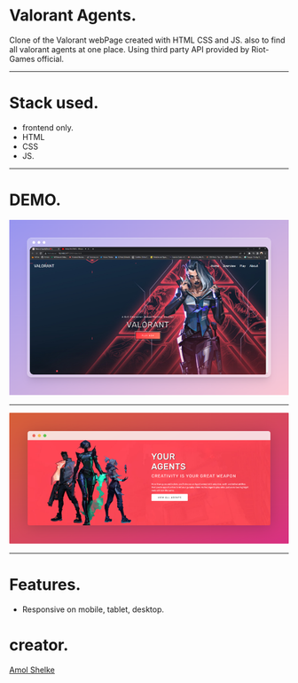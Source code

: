 # Valorant Agents.

Clone of the Valorant webPage created with HTML CSS and JS. also to find all valorant agents at one place. Using third party API provided by Riot-Games official.

<hr>

# Stack used.

- frontend only.
- HTML
- CSS
- JS.

<hr>

# DEMO.

<img src="/assets/preview.png">

<hr>

<img src="/assets/PreviewAgents.png">

<hr>

# Features.

- Responsive on mobile, tablet, desktop.

# creator.

[Amol Shelke](https://github.com/AmolShelke2)
